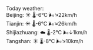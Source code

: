 Today weather:  
Beijing: ☀️   🌡️-6°C 🌬️↘22km/h  
Tianjin: ☀️   🌡️-6°C 🌬️↘26km/h  
Shijiazhuang: ☁️   🌡️-2°C 🌬️↓1km/h  
Tangshan: ☀️   🌡️-8°C 🌬️↘10km/h  
